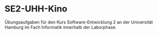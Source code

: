 # SE2-UHH-Kino
Übungsaufgaben für den Kurs Software-Entwicklung 2 an der Universität Hamburg im Fach Informatik innerhalb der Laborphase.

